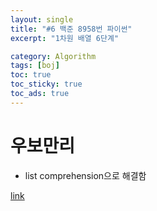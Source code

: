 ```yaml
---
layout: single
title: "#6 백준 8958번 파이썬"
excerpt: "1차원 배열 6단계"

category: Algorithm
tags: [boj]
toc: true
toc_sticky: true
toc_ads: true
---
```


# 우보만리  

- list comprehension으로 해결함

[link](https://www.acmicpc.net/problem/8958)

<script src="https://gist.github.com/hyeonchan523/2dbc2f0054843f94e5cbfd63dd423aff.js"></script>
